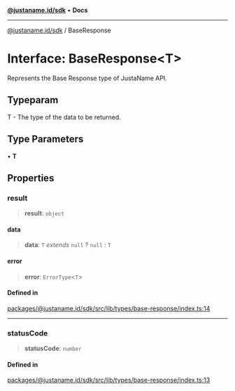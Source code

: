 [**@justaname.id/sdk**](../README.md) • **Docs**

***

[@justaname.id/sdk](../globals.md) / BaseResponse

# Interface: BaseResponse\<T\>

Represents the Base Response type of JustaName API.

## Typeparam

T - The type of the data to be returned.

## Type Parameters

• **T**

## Properties

### result

> **result**: `object`

#### data

> **data**: `T` *extends* `null` ? `null` : `T`

#### error

> **error**: `ErrorType`\<`T`\>

#### Defined in

[packages/@justaname.id/sdk/src/lib/types/base-response/index.ts:14](https://github.com/JustaName-id/JustaName-sdk/blob/626b4b68604f3125538c424811e641247a5bd58d/packages/@justaname.id/sdk/src/lib/types/base-response/index.ts#L14)

***

### statusCode

> **statusCode**: `number`

#### Defined in

[packages/@justaname.id/sdk/src/lib/types/base-response/index.ts:13](https://github.com/JustaName-id/JustaName-sdk/blob/626b4b68604f3125538c424811e641247a5bd58d/packages/@justaname.id/sdk/src/lib/types/base-response/index.ts#L13)
